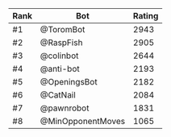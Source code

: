 Rank|Bot|Rating
---|---|---
#1|@ToromBot|2943
#2|@RaspFish|2905
#3|@colinbot|2644
#4|@anti-bot|2193
#5|@OpeningsBot|2182
#6|@CatNail|2084
#7|@pawnrobot|1831
#8|@MinOpponentMoves|1065
